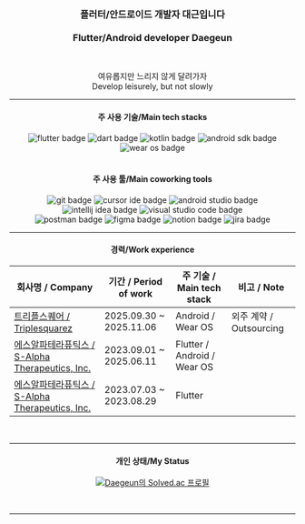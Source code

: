 <div align="center">

<h3>플러터/안드로이드 개발자 대근입니다<br /><br />Flutter/Android developer Daegeun</h3>

<br />
<p>여유롭지만 느리지 않게 달려가자<br/>Develop leisurely, but not slowly</p>

<hr />

<h4>주 사용 기술/Main tech stacks</h4>
<img src="https://img.shields.io/badge/Flutter-02569B?style=flat&logo=flutter&logoColor=white" alt="flutter badge" />
<img src="https://img.shields.io/badge/Dart-0175C2?style=flat&logo=dart&logoColor=white" alt="dart badge" />
<img src="https://img.shields.io/badge/Kotlin-7F52FF?style=flat&logo=kotlin&logoColor=white" alt="kotlin badge" />
<img src="https://img.shields.io/badge/Android SDK-3DDC84?style=flat&logo=android&logoColor=white" alt="android sdk badge" />
<img src="https://img.shields.io/badge/Wear OS-4285F4?style=flat&logo=wearos&logoColor=white" alt="wear os badge" />
<br />
<br />

<h4>주 사용 툴/Main coworking tools</h4>
<img src="https://img.shields.io/badge/Git-F05032?style=flat&logo=git&logoColor=white" alt="git badge" />
<img src="https://img.shields.io/badge/Cursor-1B1914?style=flat&logoColor=white" alt="cursor ide badge" /> <!-- &logo=cursor -->
<img src="https://img.shields.io/badge/Android Studio-3DDC84?style=flat&logo=androidstudio&logoColor=white" alt="android studio badge" />
<img src="https://img.shields.io/badge/Intellij IDEA-000000?style=flat&logo=intellijidea&logoColor=white" alt="intellij idea badge" />
<img src="https://img.shields.io/badge/Visual Studio Code-007ACC?style=flat&logoColor=white" alt="visual studio code badge" />
<br />
<img src="https://img.shields.io/badge/Postman-FF6C37?style=flat&logo=postman&logoColor=white" alt="postman badge" />
<img src="https://img.shields.io/badge/Figma-F24E1E?style=flat&logo=figma&logoColor=white" alt="figma badge" />
<img src="https://img.shields.io/badge/Notion-000000?style=flat&logo=notion&logoColor=white" alt="notion badge" />
<img src="https://img.shields.io/badge/Jira-0052CC?style=flat&logo=jira&logoColor=white" alt="jira badge" />


<br />
<hr />
</div>

<div align="center">
  <h4>경력/Work experience</h4><table>
  <thead>
    <tr>
      <th>회사명 / Company</th>
      <th>기간 / Period of work</th>
      <th>주 기술 / Main tech stack</th>
      <th>비고 / Note</th>
    </tr>
  </thead>
  <tbody>
    <tr>
      <td><a href="https://www.hello-on.com/company">트리플스퀘어 / Triplesquarez</a></td>
      <td>2025.09.30 ~ 2025.11.06</td>
      <td>Android / Wear OS</td>
      <td>외주 계약 / Outsourcing</td>
    </tr>
    <tr>
      <td><a href="https://www.salphadtx.com/">에스알파테라퓨틱스 / S-Alpha Therapeutics, Inc.</a></td>
      <td>2023.09.01 ~ 2025.06.11</td>
      <td>Flutter / Android / Wear OS</td>
      <td/>
    </tr>
    <tr>
      <td><a href="https://www.salphadtx.com/">에스알파테라퓨틱스 / S-Alpha Therapeutics, Inc.</a></td>
      <td>2023.07.03 ~ 2023.08.29</td>
      <td>Flutter</td>
      <td/>
    </tr>
  </tbody>
</table>

<br/>
<hr/>
</div>

<div align="center">
  <h4>개인 상태/My Status</h4> 

<!--
API 리밋걸려서 주석처리함 2025.09.18.
<img src="https://github-readme-stats.vercel.app/api?username=gdaegeun539&count_private=true&show_icons=true" alt="Daegeun's GitHub stats" />
-->

[![Daegeun의 Solved.ac 프로필](http://mazassumnida.wtf/api/v2/generate_badge?boj=ydk2284)](https://solved.ac/ydk2284)

<br/>
<hr/>

</div>
  
<!--
**gdaegeun539/gdaegeun539** is a ✨ _special_ ✨ repository because its `README.md` (this file) appears on your GitHub profile.
<a href="https://github.com/anuraghazra/github-readme-stats"><img src="https://github-readme-stats.vercel.app/api/top-langs/?username=gdaegeun539&layout=compact" alt="Daegeun's Top Langs"/></a>
-->

<!--
뱃지
<img src="https://img.shields.io/badge/TypeScript-3178C6?style=flat&logo=typescript&logoColor=white" alt="typescript badge" />
<img src="https://img.shields.io/badge/mui-007FFF?style=flat&logo=mui&logoColor=white" alt="mui badge" />
<img src="https://img.shields.io/badge/lodash-3492FF?style=flat&logo=lodash&logoColor=white" alt="lodash badge" />
<img src="https://img.shields.io/badge/JavaScript(ES6)-f7df1e?style=flat&logo=javascript&logoColor=white" alt="javascript badge" />
<img src="https://img.shields.io/badge/HTML5-E34F26?style=flat&logo=html5&logoColor=white" alt="html5 badge" />
<img src="https://img.shields.io/badge/CSS3-1572B6?style=flat&logo=css3&logoColor=white" alt="css3 badge" />
<img src="https://img.shields.io/badge/React-61DAFB?style=flat&logo=react&logoColor=black" alt="react badge" />
<img src="https://img.shields.io/badge/Styled Components(with emotion)-DB7093?style=flat&logo=styledcomponents&logoColor=white" alt="styled-components badge" />
<img src="https://img.shields.io/badge/Bootstrap-7952B3?style=flat&logo=bootstrap&logoColor=white" alt="bootstrap badge" />
<img src="https://img.shields.io/badge/Python-3776AB?style=flat&logo=python&logoColor=white" alt="python badge" />
<img src="https://img.shields.io/badge/GitKraken-179287?style=flat&logo=gitkraken&logoColor=white" alt="gitkraken badge" />
<img src="https://img.shields.io/badge/node.js-339933?style=flat&logo=node.js&logoColor=white" alt="nodejs badge" />
<img src="https://img.shields.io/badge/express-000000?style=flat&logo=express&logoColor=white" alt="expressjs badge" />
<img src="https://img.shields.io/badge/spring-6DB33F?style=flat&logo=spring&logoColor=white" alt="spring badge" />
<img src="https://img.shields.io/badge/spring boot-6DB33F?style=flat&logo=spring%20boot&logoColor=white" alt="spring boot badge" />
<img src="https://img.shields.io/badge/Sourcetree-0052CC?style=flat&logo=sourcetree&logoColor=white" alt="sourcetree badge" />
<img src="https://img.shields.io/badge/eclipse-2C2255?style=flat&logo=eclipse&logoColor=white" alt="eclipse badge" />
<img src="https://img.shields.io/badge/Insomnia-4000BF?style=flat&logo=insomnia&logoColor=white" alt="insomnia badge" />
-->
